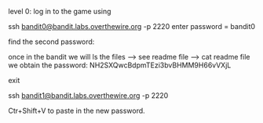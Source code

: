 level 0: log in to the game using

ssh bandit0@bandit.labs.overthewire.org -p 2220
enter password = bandit0

find the second password:

once in the bandit
we will ls the files
--> see readme file
--> cat readme file
we obtain the password: NH2SXQwcBdpmTEzi3bvBHMM9H66vVXjL

exit

ssh bandit1@bandit.labs.overthewire.org -p 2220

Ctr+Shift+V to paste in the new password.